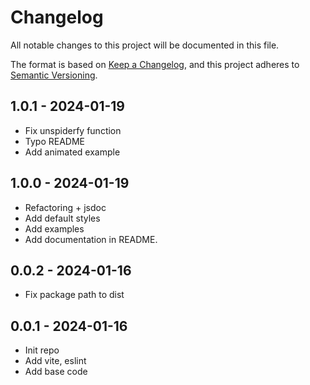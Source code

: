 # Changelog

All notable changes to this project will be documented in this file.

The format is based on [Keep a Changelog](https://keepachangelog.com/en/1.0.0/),
and this project adheres to [Semantic Versioning](https://semver.org/spec/v2.0.0.html).

## 1.0.1 - 2024-01-19

- Fix unspiderfy function
- Typo README
- Add animated example

## 1.0.0 - 2024-01-19

- Refactoring + jsdoc
- Add default styles
- Add examples
- Add documentation in README.

## 0.0.2 - 2024-01-16

- Fix package path to dist

## 0.0.1 - 2024-01-16

- Init repo
- Add vite, eslint
- Add base code
